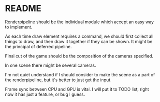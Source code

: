 # README

Renderpipeline should be the individual module which accept an easy way to implement.

As each time draw element requires a command, we should first collect all things to draw, and then draw it together if they can be shown. It might be the principal of deferred pipeline.

Final cut of the game should be the composition of the cameras specified.

In one scene there might be several cameras.

I'm not quiet understand if I should consider to make the scene as a part of the renderpipeline, but it's better to just get the input.

Frame sync between CPU and GPU is vital. I will put it to TODO list, right now it has just a feature, or bug I guess.